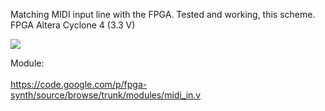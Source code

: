 Matching MIDI input line with the FPGA. Tested and working, this scheme. FPGA Altera Cyclone 4 (3.3 V)

<img src='https://sites.google.com/site/analogsynthdiy/_/rsrc/1413481726712/sobstvennye-razrabotki/sintezator-na-baze-plis/11---vvod-vyvod/2-midi-vhod/FPGA_MIDI_IN.gif'>

Module:<br>
<br>
<a href='https://code.google.com/p/fpga-synth/source/browse/trunk/modules/midi_in.v'>https://code.google.com/p/fpga-synth/source/browse/trunk/modules/midi_in.v</a>